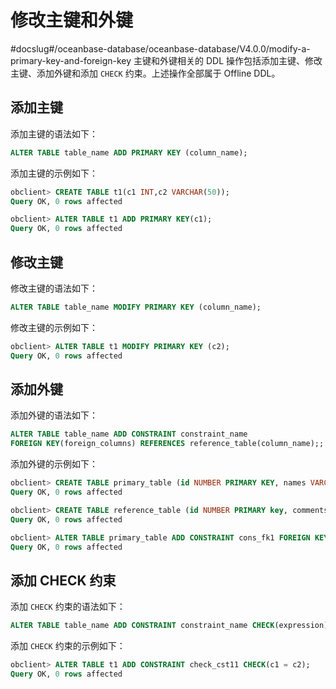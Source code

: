 # 修改主键和外键 
#docslug#/oceanbase-database/oceanbase-database/V4.0.0/modify-a-primary-key-and-foreign-key
主键和外键相关的 DDL 操作包括添加主键、修改主键、添加外键和添加 `CHECK` 约束。上述操作全部属于 Offline DDL。

## 添加主键 

添加主键的语法如下：

```sql
ALTER TABLE table_name ADD PRIMARY KEY (column_name);
```



添加主键的示例如下：

```sql
obclient> CREATE TABLE t1(c1 INT,c2 VARCHAR(50));
Query OK, 0 rows affected

obclient> ALTER TABLE t1 ADD PRIMARY KEY(c1);
Query OK, 0 rows affected
```



## 修改主键 

修改主键的语法如下：

```sql
ALTER TABLE table_name MODIFY PRIMARY KEY (column_name);
```



修改主键的示例如下：

```sql
obclient> ALTER TABLE t1 MODIFY PRIMARY KEY (c2);
Query OK, 0 rows affected
```



## 添加外键 

添加外键的语法如下：

```sql
ALTER TABLE table_name ADD CONSTRAINT constraint_name 
FOREIGN KEY(foreign_columns) REFERENCES reference_table(column_name);;
```



添加外键的示例如下：

```sql
obclient> CREATE TABLE primary_table (id NUMBER PRIMARY KEY, names VARCHAR(100) NOT NULL, foreign_col NUMBER);
Query OK, 0 rows affected

obclient> CREATE TABLE reference_table (id NUMBER PRIMARY key, comments VARCHAR2(100) NOT NULL);
Query OK, 0 rows affected

obclient> ALTER TABLE primary_table ADD CONSTRAINT cons_fk1 FOREIGN KEY(foreign_col) REFERENCES reference_table(id);
Query OK, 0 rows affected
```



## 添加 CHECK 约束 

添加 `CHECK` 约束的语法如下：

```sql
ALTER TABLE table_name ADD CONSTRAINT constraint_name CHECK(expression));
```



添加 `CHECK` 约束的示例如下：

```sql
obclient> ALTER TABLE t1 ADD CONSTRAINT check_cst11 CHECK(c1 = c2);
Query OK, 0 rows affected
```


